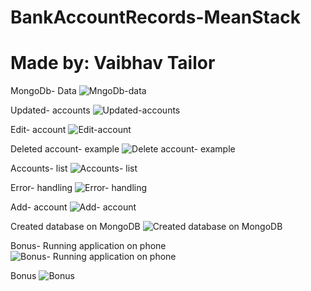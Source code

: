 # BankAccountRecords-MeanStack
# Made by: Vaibhav Tailor

MongoDb- Data
![MngoDb-data](https://user-images.githubusercontent.com/97706544/173935373-7ee40342-47ed-4980-add8-840047548833.jpeg)


Updated- accounts
![Updated-accounts](https://user-images.githubusercontent.com/97706544/173935406-b3321fe3-1f9f-4225-8d4f-4f34d18ed8ff.jpeg)


Edit- account
![Edit-account](https://user-images.githubusercontent.com/97706544/173935425-ba9ca993-6397-4b85-95eb-de76fa0b0b81.jpeg)


Deleted account- example
![Delete account- example](https://user-images.githubusercontent.com/97706544/173935447-70c875c6-6abe-4fe4-92d8-c10e53fea0ab.jpeg)


Accounts- list
![Accounts- list](https://user-images.githubusercontent.com/97706544/173935466-691992cf-cc5d-41fe-9bb4-a773c843e2df.jpeg)


Error- handling
![Error- handling](https://user-images.githubusercontent.com/97706544/173935492-fdc49bab-6176-4929-89dc-d260c983f16c.jpeg)


Add- account
![Add- account](https://user-images.githubusercontent.com/97706544/173935511-3e29ab5e-0392-4c85-93dc-1b3c45ffba5c.jpeg)


Created database on MongoDB
![Created database on MongoDB](https://user-images.githubusercontent.com/97706544/173935539-bd3b02f2-3616-4da5-b908-66326f5eabd9.jpeg)


Bonus- Running application on phone
![Bonus- Running application on phone](https://user-images.githubusercontent.com/97706544/173935571-b0a94e22-684f-4363-a738-3f6f5176dea6.jpeg)


Bonus
![Bonus](https://user-images.githubusercontent.com/97706544/173935591-e6aae55c-3f29-4244-9632-953ba96ae471.jpeg)
